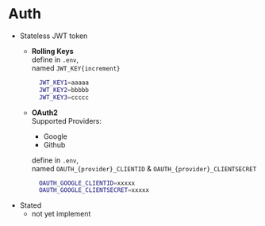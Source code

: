 # Auth
- Stateless JWT token
  - **Rolling Keys**  
    define in `.env`,  
    named `JWT_KEY{increment}`  
    ```bash
      JWT_KEY1=aaaaa
      JWT_KEY2=bbbbb
      JWT_KEY3=ccccc
    ```
  - **OAuth2**  
    Supported Providers:
    - Google
    - Github  
    
    define in `.env`,  
    named `OAUTH_{provider}_CLIENTID` & `OAUTH_{provider}_CLIENTSECRET`    
    ```bash
      OAUTH_GOOGLE_CLIENTID=xxxxx
      OAUTH_GOOGLE_CLIENTSECRET=xxxxx
    ```
- Stated
  - not yet implement